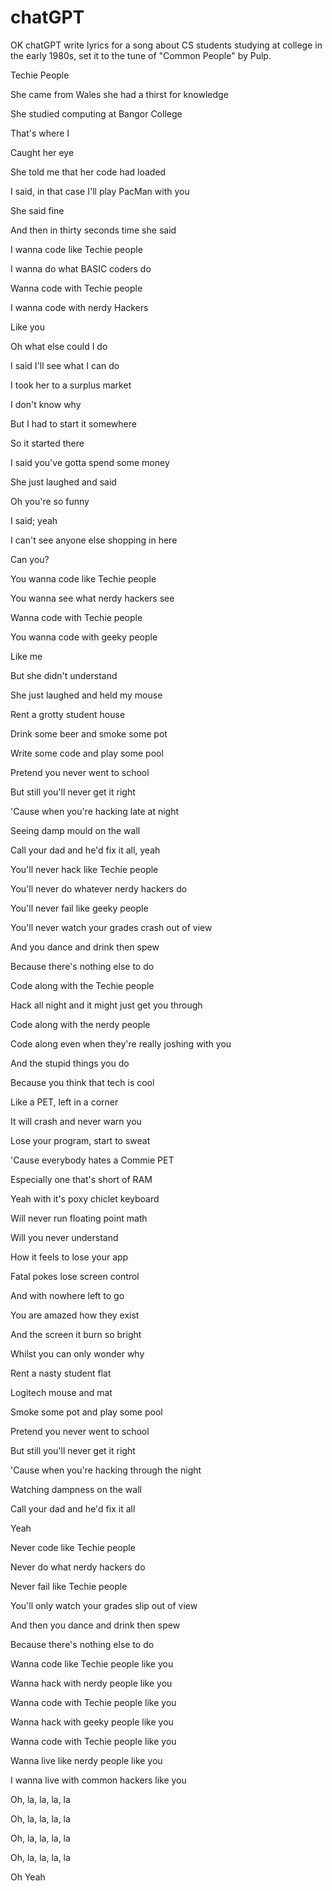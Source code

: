 # chatGPT
OK chatGPT write lyrics for a song about CS students studying at college in the early 1980s, set it to the tune of "Common People" by Pulp.



Techie People



She came from Wales she had a thirst for knowledge

She studied computing at Bangor College

That's where I

Caught her eye

She told me that her code had loaded

I said, in that case I'll play PacMan with you

She said fine

And then in thirty seconds time she said

I wanna code like Techie people

I wanna do what BASIC coders do

Wanna code with Techie people

I wanna code with nerdy Hackers

Like you

Oh what else could I do

I said I'll see what I can do





I took her to a surplus market

I don't know why

But I had to start it somewhere

So it started there

I said you've gotta spend some money

She just laughed and said

Oh you're so funny

I said; yeah

I can't see anyone else shopping in here

Can you?





You wanna code like Techie people

You wanna see what nerdy hackers see

Wanna code with Techie people

You wanna code with geeky people

Like me

But she didn't understand

She just laughed and held my mouse

Rent a grotty student house

Drink some beer and smoke some pot

Write some code and play some pool

Pretend you never went to school

But still you'll never get it right

'Cause when you're hacking late at night

Seeing damp mould on the wall

Call your dad and he'd fix it all, yeah





You'll never hack like Techie people

You'll never do whatever nerdy hackers do

You'll never fail like geeky people

You'll never watch your grades crash out of view

And you dance and drink then spew

Because there's nothing else to do

Code along with the Techie people

Hack all night and it might just get you through

Code along with the nerdy people

Code along even when they're really joshing with you

And the stupid things you do

Because you think that tech is cool



Like a PET, left in a corner

It will crash and never warn you

Lose your program, start to sweat

'Cause everybody hates a Commie PET

Especially one that's short of RAM

Yeah with it's poxy chiclet keyboard

Will never run floating point math

Will you never understand

How it feels to lose your app

Fatal pokes lose screen control

And with nowhere left to go

You are amazed how they exist

And the screen it burn so bright

Whilst you can only wonder why





Rent a nasty student flat

Logitech mouse and mat

Smoke some pot and play some pool

Pretend you never went to school

But still you'll never get it right

'Cause when you're hacking through the night

Watching dampness on the wall

Call your dad and he'd fix it all

Yeah

Never code like Techie people

Never do what nerdy hackers do

Never fail like Techie people

You'll only watch your grades slip out of view

And then you dance and drink then spew

Because there's nothing else to do



Wanna code like Techie people like you

Wanna hack with nerdy people like you

Wanna code with Techie people like you

Wanna hack with geeky people like you

Wanna code with Techie people like you

Wanna live like nerdy people like you

I wanna live with common hackers like you

Oh, la, la, la, la

Oh, la, la, la, la

Oh, la, la, la, la

Oh, la, la, la, la

Oh Yeah

